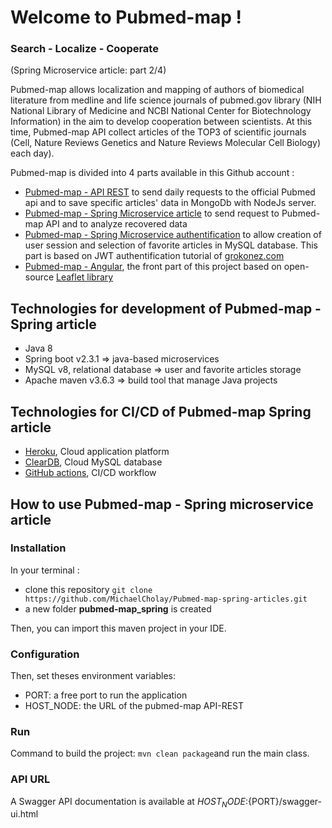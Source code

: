 # Welcome to Pubmed-map !
 ### Search - Localize - Cooperate
(Spring Microservice article: part 2/4)

Pubmed-map allows localization and mapping of authors of biomedical literature from medline and life science journals of pubmed.gov library (NIH National Library of Medicine and NCBI National Center for Biotechnology Information) in the aim to develop cooperation between scientists. At this time, Pubmed-map API collect articles of the TOP3 of scientific journals (Cell, Nature Reviews Genetics and Nature Reviews Molecular Cell Biology) each day).
 
Pubmed-map is divided into 4 parts available in this Github account :
   
   - [Pubmed-map - API REST]([https://github.com/MichaelCholay/Pubmed-map-Node](https://github.com/MichaelCholay/Pubmed-map-Node)) to send daily requests to the official Pubmed api and to save specific articles' data in MongoDb with NodeJs server.
   - [Pubmed-map - Spring Microservice article]([https://github.com/MichaelCholay/Pubmed-map-spring-articles](https://github.com/MichaelCholay/Pubmed-map-spring-articles)) to send request to Pubmed-map API and to analyze recovered data
   - [Pubmed-map - Spring Microservice authentification]([https://github.com/MichaelCholay/Pubmed-map-spring-jwt](https://github.com/MichaelCholay/Pubmed-map-spring-jwt)) to allow creation of user session and selection of favorite articles in MySQL database. This part is based on JWT authentification tutorial of [grokonez.com](http://www.grokonez.com)
   - [Pubmed-map - Angular]([https://github.com/MichaelCholay/Pubmed-map-Front](https://github.com/MichaelCholay/Pubmed-map-Front)), the front part of this project based on open-source [Leaflet library]([http://www.leafletjs.com](http://www.leafletjs.com))
 

## Technologies for development of Pubmed-map - Spring article
   
   - Java 8
   - Spring boot v2.3.1 ⇒ java-based microservices
   - MySQL v8, relational database ⇒ user and favorite articles storage
  - Apache maven v3.6.3 ⇒ build tool that manage Java projects

## Technologies for CI/CD of Pubmed-map Spring article
   
   - [Heroku](www.heroku.com), Cloud application platform
   - [ClearDB](www.cleardb.com), Cloud MySQL database
   - [GitHub actions]([https://fr.github.com/features/actions](https://fr.github.com/features/actions)), CI/CD workflow

## How to use Pubmed-map - Spring microservice article

### Installation
   In your terminal :
   - clone this repository `git clone https://github.com/MichaelCholay/Pubmed-map-spring-articles.git`
   - a new folder **pubmed-map_spring** is created

Then, you can import this maven project in your IDE.

### Configuration
Then, set theses environment variables:
   - PORT: a free port to run the application
   - HOST_NODE: the URL of the pubmed-map API-REST
 
### Run
Command to build the project: `mvn clean package`and run the main class.

### API URL
A Swagger API documentation is available at ${HOST_NODE}:${PORT}/swagger-ui.html
#
